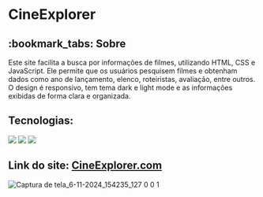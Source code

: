 # CineExplorer
<h2>:bookmark_tabs: Sobre</h2>
<p>Este site facilita a busca por informações de filmes, utilizando HTML, CSS e JavaScript. Ele permite que os usuários pesquisem filmes e obtenham dados como ano de lançamento, elenco, roteiristas, avaliação, entre outros. O design é responsivo, tem tema dark e light mode e as informações exibidas de forma clara e organizada.</p>
<h2>Tecnologias:</h2>

<div style="display: inline_block">

<img src="https://img.shields.io/badge/html5-%23E34F26.svg?style=for-the-badge&logo=html5&logoColor=white" />
<img src="https://img.shields.io/badge/css3-%231572B6.svg?style=for-the-badge&logo=css3&logoColor=white" />
<img src="https://img.shields.io/badge/javascript-%23323330.svg?style=for-the-badge&logo=javascript&logoColor=%23F7DF1E" />

<h2>Link do site: <a href="https://jeffexplorer.netlify.app/">CineExplorer.com</a></h2>

![Captura de tela_6-11-2024_154235_127 0 0 1](https://github.com/user-attachments/assets/92568706-16c6-4ccb-a213-cbb5dbe642b8)

